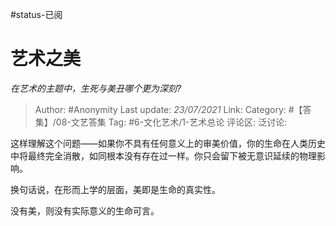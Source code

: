 #status-已阅 
# 艺术之美
*在艺术的主题中，生死与美丑哪个更为深刻?*

> Author: #Anonymity
> Last update: *23/07/2021*
> Link:
> Category: #【答集】/08-文艺答集
> Tag: #6-文化艺术/1-艺术总论 
> 评论区:
> 泛讨论:

这样理解这个问题——如果你不具有任何意义上的审美价值，你的生命在人类历史中将最终完全消散，如同根本没有存在过一样。你只会留下被无意识延续的物理影响。

换句话说，在形而上学的层面，美即是生命的真实性。

没有美，则没有实际意义的生命可言。

